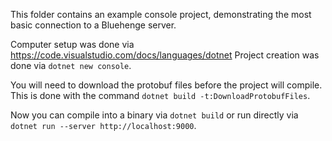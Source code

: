 This folder contains an example console project, demonstrating the most basic connection to a Bluehenge server.

Computer setup was done via https://code.visualstudio.com/docs/languages/dotnet
Project creation was done via `dotnet new console`.

You will need to download the protobuf files before the project will compile.
This is done with the command `dotnet build -t:DownloadProtobufFiles`.

Now you can compile into a binary via `dotnet build` or run directly via `dotnet run --server http://localhost:9000`.
